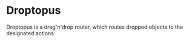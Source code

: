 # Droptopus
Droptopus is a drag'n'drop router, which routes dropped objects to the designated actions
